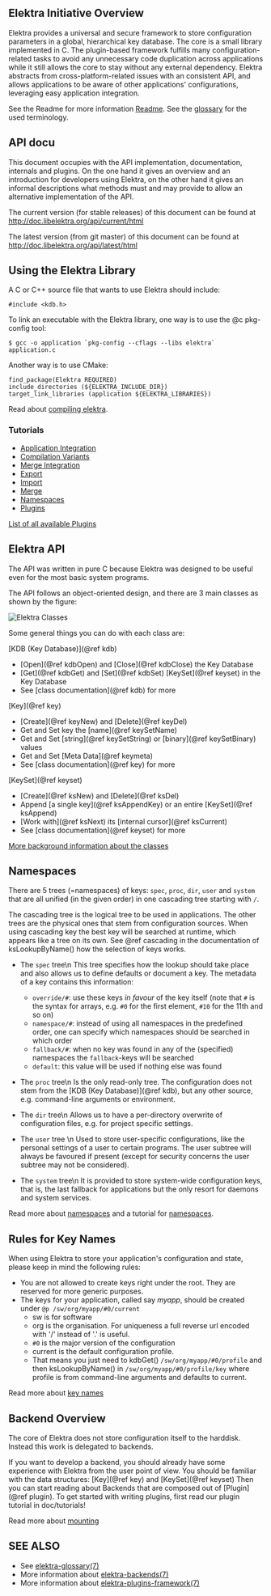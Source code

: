 ## Elektra Initiative Overview ##

Elektra provides a universal and secure framework to store configuration
parameters in a global, hierarchical key database.  The core is a small
library implemented in C. The plugin-based framework fulfills many
configuration-related tasks to avoid any unnecessary code duplication
across applications while it still allows the core to stay without any
external dependency. Elektra abstracts from cross-platform-related issues
with an consistent API, and allows applications to be aware of other
applications' configurations, leveraging easy application integration.

See the Readme for more information [Readme](/README.md).
See the [glossary](/doc/help/elektra-glossary.md) for the used
terminology.

## API docu ##

This document occupies with the API implementation, documentation,
internals and plugins.
On the one hand it gives an overview and an introduction for
developers using Elektra, on the
other hand it gives an informal descriptions what methods must and may provide
to allow an alternative implementation of the API.

The current version (for stable releases) of this document can be found at
http://doc.libelektra.org/api/current/html

The latest version (from git master) of this document can be found at
http://doc.libelektra.org/api/latest/html

##  Using the Elektra Library ##

A C or C++ source file that wants to use Elektra should include:

	#include <kdb.h>

To link an executable with the Elektra library, one way is to
use the @c pkg-config tool:

	$ gcc -o application `pkg-config --cflags --libs elektra` application.c

Another way is to use CMake:

	find_package(Elektra REQUIRED)
	include_directories (${ELEKTRA_INCLUDE_DIR})
	target_link_libraries (application ${ELEKTRA_LIBRARIES})

Read about [compiling elektra](/doc/COMPILE.md).

### Tutorials ###

* [Application Integration](/doc/tutorials/application-integration.md)
* [Compilation Variants](/doc/tutorials/compilation-variants.md)
* [Merge Integration](/doc/tutorials/elektra-merge-integration.md)
* [Export](/doc/tutorials/export.md)
* [Import](/doc/tutorials/import.md)
* [Merge](/doc/tutorials/merge.md)
* [Namespaces](/doc/tutorials/namespaces.md)
* [Plugins](/doc/tutorials/plugins.md)

[List of all available Plugins](/src/plugins/)

##  Elektra API ##

The API was written in pure C because Elektra was designed to be useful
even for the most basic system programs.

The API follows an object-oriented design, and there are 3 main classes
as shown by the figure:

![Elektra Classes](classes.png)

Some general things you can do with each class are:

[KDB (Key Database)](@ref kdb)

- [Open](@ref kdbOpen) and [Close](@ref kdbClose) the Key Database
- [Get](@ref kdbGet) and [Set](@ref kdbSet)
[KeySet](@ref keyset) in the Key Database
- See [class documentation](@ref kdb) for more

[Key](@ref key)
- [Create](@ref keyNew) and [Delete](@ref keyDel)
- Get and Set key the [name](@ref keySetName)
- Get and Set [string](@ref keySetString) or [binary](@ref keySetBinary) values
- Get and Set [Meta Data](@ref keymeta)
- See [class documentation](@ref key) for more

[KeySet](@ref keyset)
- [Create](@ref ksNew) and [Delete](@ref ksDel)
- Append [a single key](@ref ksAppendKey) or an
entire [KeySet](@ref ksAppend)
- [Work with](@ref ksNext) its [internal cursor](@ref ksCurrent)
- See [class documentation](@ref keyset) for more

[More background information about the classes](/doc/help/elektra-classes.md)

## Namespaces ##

There are 5 trees (=namespaces) of keys: `spec`, `proc`, `dir`, `user` and `system`
that are all unified (in the given order) in one cascading tree starting with `/`.

The cascading tree is the logical tree to be used in applications.
The other trees are the physical ones that stem from configuration sources.
When using cascading key the best key will be searched at runtime,
which appears like a tree on its own.
See @ref cascading in the documentation of ksLookupByName() how the selection
of keys works.

- The `spec` tree\n
This tree specifies how the lookup should take place and also allows us to
define defaults or document a key.
The metadata of a key contains this information:
	+ `override/#`: use these keys *in favour* of the key itself (note that
	`#` is the syntax for arrays, e.g. `#0` for the first element,
	`#10` for the 11th and so on)
	+ `namespace/#`: instead of using all namespaces in the predefined order,
	one can specify which namespaces should be searched in which order
	+ `fallback/#`: when no key was found in any of the (specified) namespaces
	the `fallback`-keys will be searched
	+ `default`: this value will be used if nothing else was found

- The `proc` tree\n
Is the only read-only tree. The configuration does not stem from the
[KDB (Key Database)](@ref kdb), but any other source, e.g. command-line arguments or environment.

- The `dir` tree\n
Allows us to have a per-directory overwrite of configuration files, e.g.
for project specific settings.

- The `user` tree \n
Used to store user-specific configurations, like the personal settings
of a user to certain programs. The user subtree will always be favoured
if present (except for security concerns the user subtree may not be considered).

- The `system` tree\n
It is provided to store system-wide configuration keys, that is,
the last fallback for applications but the only resort for
daemons and system services.

Read more about [namespaces](/doc/help/elektra-namespaces.md)
and a tutorial for [namespaces](/doc/tutorials/namespaces.md).

## Rules for Key Names ##

When using Elektra to store your application's configuration and state,
please keep in mind the following rules:
- You are not allowed to create keys right under the root.
They are reserved for more generic purposes.
- The keys for your application, called say *myapp*, should be created under
`@p /sw/org/myapp/#0/current`
	+ sw is for software
	+ org is the organisation. For uniqueness a full reverse url encoded with '/' instead of '.' is useful.
	+ `#0` is the major version of the configuration
	+ current is the default configuration profile.
	+ That means you just need to kdbGet() `/sw/org/myapp/#0/profile`
	and then ksLookupByName() in `/sw/org/myapp/#0/profile/key` where
	profile is from command-line arguments and defaults to current.

Read more about [key names](/doc/help/elektra-key-names.md)

## Backend Overview ##

The core of Elektra does not store configuration itself to the
harddisk. Instead this work is delegated to backends.

If you want to develop a backend, you should already have some experience
with Elektra from the user point of view. You should be familiar with
the data structures: [Key](@ref key) and [KeySet](@ref keyset)
Then you can start reading about Backends that are composed out of
[Plugin](@ref plugin).
To get started with writing plugins, first read our plugin tutorial in doc/tutorials!

Read more about [mounting](/doc/help/elektra-mounting.md)

## SEE ALSO

- See [elektra-glossary(7)](/doc/help/elektra-glossary.md)
- More information about [elektra-backends(7)](/doc/help/elektra-backends.md)
- More information about [elektra-plugins-framework(7)](/doc/help/elektra-plugins-framework.md)
